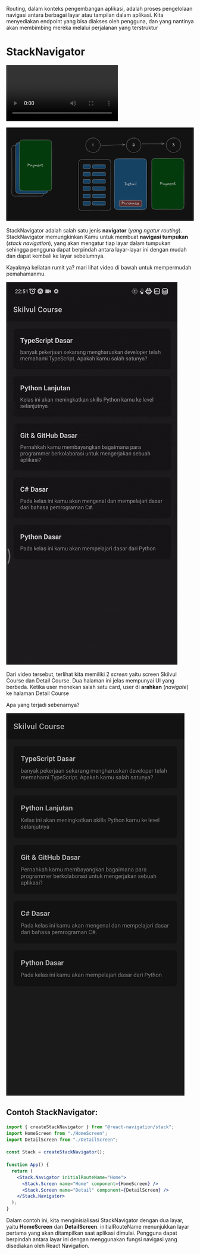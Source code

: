 Routing, dalam konteks pengembangan aplikasi, adalah proses pengelolaan navigasi antara berbagai layar atau tampilan dalam aplikasi. Kita menyediakan endpoint yang bisa diakses oleh pengguna, dan yang nantinya akan membimbing mereka melalui perjalanan yang terstruktur

# StackNavigator

<video>
<source src="https://www.loom.com/share/9aa44530612545fda7055e36075ed8e5?sid=ba81e1fa-3fea-47ab-b8b1-bbc6afbdd538"></source>
</video>

![Stack Navigator](../../Assets/Materi/Navigation/stack-navigator.png)

StackNavigator adalah salah satu jenis **navigator** (_yang ngatur routing_). StackNavigator memungkinkan Kamu untuk membuat **navigasi tumpukan** (_stack navigation_), yang akan mengatur tiap layar dalam tumpukan sehingga pengguna dapat berpindah antara layar-layar ini dengan mudah dan dapat kembali ke layar sebelumnya.

Kayaknya keliatan rumit ya? mari lihat video di bawah untuk mempermudah pemahamanmu.

![Stack Navigator](../../Assets/Materi/Navigation/navigation-example.gif)

Dari video tersebut, terlihat kita memiliki 2 _screen_ yaitu screen Skilvul Course dan Detail Course. Dua halaman ini jelas mempunyai UI yang berbeda. Ketika user menekan salah satu card, user di **arahkan** (_navigate_) ke halaman Detail Course

Apa yang terjadi sebenarnya?

![Stack Navigator](../../Assets/Materi/Navigation/skilvul-course-app-ver.jpg)

<!-- Kita melakukan navigasi dari Skilvul Course ke Detail Course dengan *Stack Navigator*. -->

<!-- ## Apa itu StackNavigator?

StackNavigator adalah komponen utama dalam pustaka navigasi React Navigation yang memungkinkan Kamu untuk membuat tumpukan layar dalam aplikasi React Native. Ide dasarnya adalah setiap kali Kamu berpindah ke layar baru, layar tersebut ditumpuk di atas layar sebelumnya dalam urutan yang dapat diakses dengan mudah. Ini mirip dengan tumpukan buku, di mana Kamu dapat menambahkan buku baru (layar baru) di atas tumpukan dan menghapusnya dari tumpukan saat selesai membacanya. -->

<!-- ## Mengapa StackNavigator Penting?

1. Pengalaman Pengguna yang Lancar: Dengan StackNavigator, pengguna dapat berpindah antara layar dengan cara yang intuitif dan nyaman. Mereka dapat kembali ke layar sebelumnya dengan mudah dengan menekan tombol kembali atau menggunakan fungsi navigasi yang disediakan.
2. Organisasi yang Baik: StackNavigator membantu Kamu mengorganisir kode Kamu dengan baik. Setiap layar memiliki tanggung jawabnya sendiri, sehingga memudahkan pemeliharaan dan pengembangan aplikasi.
3. Navigasi yang Fleksibel: Kamu dapat dengan mudah menambahkan berbagai jenis efek transisi antara layar, seperti animasi slide atau transparansi. Kamu juga dapat mengatur tajuk layar dan tindakan navigasi yang terkait dengan setiap layar. -->

## Contoh StackNavigator:

```jsx
import { createStackNavigator } from "@react-navigation/stack";
import HomeScreen from "./HomeScreen";
import DetailScreen from "./DetailScreen";

const Stack = createStackNavigator();

function App() {
  return (
    <Stack.Navigator initialRouteName="Home">
      <Stack.Screen name="Home" component={HomeScreen} />
      <Stack.Screen name="Detail" component={DetailScreen} />
    </Stack.Navigator>
  );
}
```

Dalam contoh ini, kita menginisialisasi StackNavigator dengan dua layar, yaitu **HomeScreen** dan **DetailScreen**. initialRouteName menunjukkan layar pertama yang akan ditampilkan saat aplikasi dimulai. Pengguna dapat berpindah antara layar ini dengan menggunakan fungsi navigasi yang disediakan oleh React Navigation.
